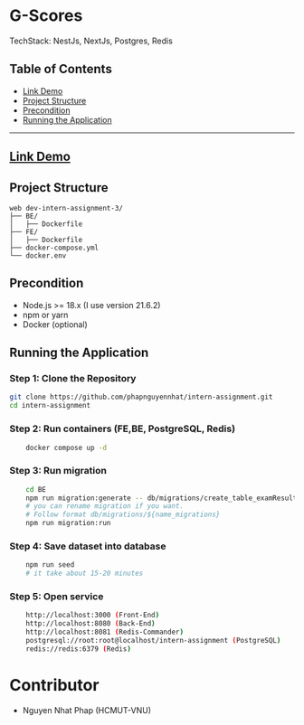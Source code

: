 # G-Scores

TechStack: NestJs, NextJs, Postgres, Redis


## Table of Contents
- [Link Demo](#link-demo)
- [Project Structure](#project-structure)
- [Precondition](#precondition)
- [Running the Application](#running-the-application)

---

## [Link Demo](https://intern-assignment-cyan.vercel.app/report)
    

## Project Structure
    web dev-intern-assignment-3/
    ├── BE/
    │   ├── Dockerfile
    ├── FE/
    │   ├── Dockerfile
    ├── docker-compose.yml
    └── docker.env

## Precondition

- Node.js >= 18.x (I use version 21.6.2)
- npm or yarn
- Docker (optional)

## Running the Application

### Step 1: Clone the Repository

```bash
git clone https://github.com/phapnguyennhat/intern-assignment.git
cd intern-assignment
```


### Step 2: Run containers (FE,BE, PostgreSQL, Redis)
```bash
    docker compose up -d
```
### Step 3: Run migration
```bash
    cd BE
    npm run migration:generate -- db/migrations/create_table_examResult
    # you can rename migration if you want. 
    # Follow format db/migrations/${name_migrations}
    npm run migration:run
```
### Step 4: Save dataset into database
```bash
    npm run seed
    # it take about 15-20 minutes
```
###  Step 5: Open service
``` bash
    http://localhost:3000 (Front-End)
    http://localhost:8080 (Back-End)
    http://localhost:8081 (Redis-Commander)
    postgresql://root:root@localhost/intern-assignment (PostgreSQL)
    redis://redis:6379 (Redis)
```

# Contributor
- Nguyen Nhat Phap (HCMUT-VNU)



